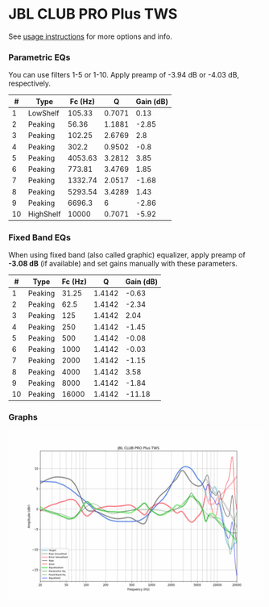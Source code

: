 # JBL CLUB PRO Plus TWS
See [usage instructions](https://github.com/jaakkopasanen/AutoEq#usage) for more options and info.

### Parametric EQs
You can use filters 1-5 or 1-10. Apply preamp of -3.94 dB or -4.03 dB, respectively.

|   # | Type      |   Fc (Hz) |      Q |   Gain (dB) |
|-----|-----------|-----------|--------|-------------|
|   1 | LowShelf  |    105.33 | 0.7071 |        0.13 |
|   2 | Peaking   |     56.36 | 1.1881 |       -2.85 |
|   3 | Peaking   |    102.25 | 2.6769 |        2.8  |
|   4 | Peaking   |    302.2  | 0.9502 |       -0.8  |
|   5 | Peaking   |   4053.63 | 3.2812 |        3.85 |
|   6 | Peaking   |    773.81 | 3.4769 |        1.85 |
|   7 | Peaking   |   1332.74 | 2.0517 |       -1.68 |
|   8 | Peaking   |   5293.54 | 3.4289 |        1.43 |
|   9 | Peaking   |   6696.3  | 6      |       -2.86 |
|  10 | HighShelf |  10000    | 0.7071 |       -5.92 |

### Fixed Band EQs
When using fixed band (also called graphic) equalizer, apply preamp of **-3.08 dB** (if available) and set gains manually with these parameters.

|   # | Type    |   Fc (Hz) |      Q |   Gain (dB) |
|-----|---------|-----------|--------|-------------|
|   1 | Peaking |     31.25 | 1.4142 |       -0.63 |
|   2 | Peaking |     62.5  | 1.4142 |       -2.34 |
|   3 | Peaking |    125    | 1.4142 |        2.04 |
|   4 | Peaking |    250    | 1.4142 |       -1.45 |
|   5 | Peaking |    500    | 1.4142 |       -0.08 |
|   6 | Peaking |   1000    | 1.4142 |       -0.03 |
|   7 | Peaking |   2000    | 1.4142 |       -1.15 |
|   8 | Peaking |   4000    | 1.4142 |        3.58 |
|   9 | Peaking |   8000    | 1.4142 |       -1.84 |
|  10 | Peaking |  16000    | 1.4142 |      -11.18 |

### Graphs
![](./JBL%20CLUB%20PRO%20Plus%20TWS.png)
